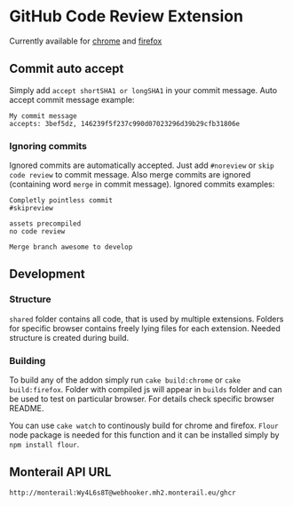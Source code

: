 # GitHub Code Review Extension

Currently available for [chrome](chrome/README.md) and [firefox](firefox/README.md)

## Commit auto accept

Simply add `accept shortSHA1 or longSHA1` in your commit message.
Auto accept commit message example:
```
My commit message
accepts: 3bef5dz, 146239f5f237c990d07023296d39b29cfb31806e
```

### Ignoring commits

Ignored commits are automatically accepted.
Just add `#noreview` or `skip code review` to commit message.
Also merge commits are ignored (containing word `merge` in commit message).
Ignored commits examples:
```
Completly pointless commit
#skipreview
```
```
assets precompiled
no code review
```
```
Merge branch awesome to develop
```

## Development

### Structure

`shared` folder contains all code, that is used by multiple extensions.
Folders for specific browser contains freely lying files for each
extension. Needed structure is created during build.

### Building

To build any of the addon simply run `cake build:chrome` or `cake build:firefox`.
Folder with compiled js will appear in `builds` folder and can be used
to test on particular browser. For details check specific browser README.

You can use `cake watch` to continously build for chrome and firefox.
`Flour` node package is needed for this function and it can be installed
simply by `npm install flour`.

## Monterail API URL

```
http://monterail:Wy4L6s8T@webhooker.mh2.monterail.eu/ghcr
```
